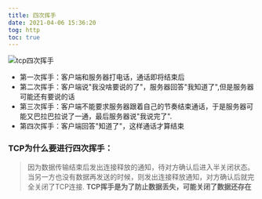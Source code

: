 ```yaml
---
title: 四次挥手
date: 2021-04-06 15:36:20
tog: http
toc: true
---
```


![tcp四次挥手](/assets/httpImg/tcp4.png "四次挥手")

* 第一次挥手：客户端和服务器打电话，通话即将结束后
* 第二次挥手：客户端说"我没啥要说的了"，服务器回答"我知道了",但是服务器可能还有要说的话
* 第三次挥手：客户端不能要求服务器跟着自己的节奏结束通话，于是服务器可能又巴拉巴拉说了一通，最后服务器说"我说完了".
* 第四次挥手：客户端回答"知道了"，这样通话才算结束

### TCP为什么要进行四次挥手：
>因为数据传输结束后发出连接释放的通知，待对方确认后进入半关闭状态。当另一方也没有数据再发送的时候，则发出连接释放通知，对方确认后就完全关闭了TCP连接.
**TCP挥手是为了防止数据丢失，可能关闭了数据还存在**